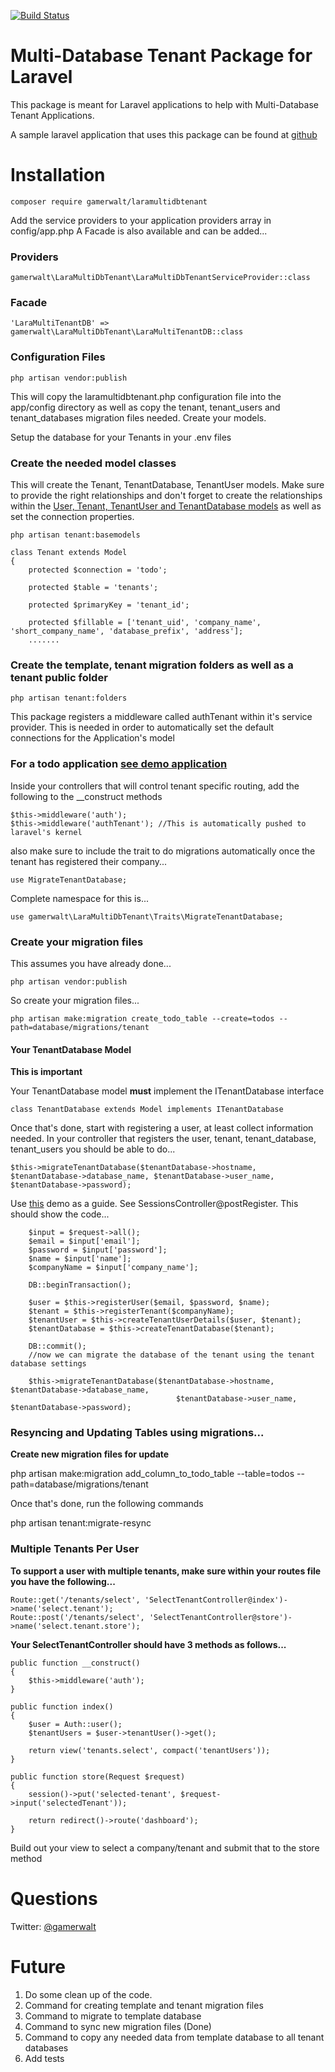 [![Build Status](https://travis-ci.org/gamerwalt/laramultidbtenant.svg?branch=develop)](https://travis-ci.org/gamerwalt/laramultidbtenant)
# Multi-Database Tenant Package for Laravel #
This package is meant for Laravel applications to help with Multi-Database Tenant Applications.

A sample laravel application that uses this package can be found at [github](https://github.com/gamerwalt/TodoMultitenantDemo)

# Installation #

```
composer require gamerwalt/laramultidbtenant
```
Add the service providers to your application providers array in config/app.php
A Facade is also available and can be added...

### Providers ###
```
gamerwalt\LaraMultiDbTenant\LaraMultiDbTenantServiceProvider::class
```

### Facade ###
```
'LaraMultiTenantDB' => gamerwalt\LaraMultiDbTenant\LaraMultiTenantDB::class
```

### Configuration Files ###
```
php artisan vendor:publish
```
This will copy the laramultidbtenant.php configuration file into the app/config directory as well as copy the tenant, tenant_users and tenant_databases migration files needed. Create your models.

Setup the database for your Tenants in your .env files

### Create the needed model classes ###

This will create the Tenant, TenantDatabase, TenantUser models. Make sure to provide the right relationships and don't forget to create the relationships within the [User, Tenant, TenantUser and TenantDatabase models](https://github.com/gamerwalt/TodoMultitenantDemo/tree/master/app) as well as set the connection properties.
```
php artisan tenant:basemodels
```
```
class Tenant extends Model
{
    protected $connection = 'todo';

    protected $table = 'tenants';

    protected $primaryKey = 'tenant_id';

    protected $fillable = ['tenant_uid', 'company_name', 'short_company_name', 'database_prefix', 'address'];
    .......
```

### Create the template, tenant migration folders as well as a tenant public folder ###
```
php artisan tenant:folders
```

This package registers a middleware called authTenant within it's service provider.
This is needed in order to automatically set the default connections for the Application's model

### For a todo application [see demo application](https://github.com/gamerwalt/TodoMultitenantDemo) ###
Inside your controllers that will control tenant specific routing, add the following to the __construct methods
```
$this->middleware('auth');
$this->middleware('authTenant'); //This is automatically pushed to laravel's kernel
```
also make sure to include the trait to do migrations automatically once the tenant has registered their company...
```
use MigrateTenantDatabase;
```
Complete namespace for this is...
```
use gamerwalt\LaraMultiDbTenant\Traits\MigrateTenantDatabase;
```
### Create your migration files ###
This assumes you have already done...
```
php artisan vendor:publish
```
So create your migration files...
```
php artisan make:migration create_todo_table --create=todos --path=database/migrations/tenant
```
#### Your TenantDatabase Model ###
**This is important**

Your TenantDatabase model **must** implement the ITenantDatabase interface
```
class TenantDatabase extends Model implements ITenantDatabase
```
Once that's done, start with registering a user, at least collect information needed. In your controller that registers the user, tenant, tenant_database, tenant_users you should be able to do...
```
$this->migrateTenantDatabase($tenantDatabase->hostname, $tenantDatabase->database_name, $tenantDatabase->user_name, $tenantDatabase->password);
```
Use [this](https://github.com/gamerwalt/TodoMultitenantDemo) demo as a guide.
See SessionsController@postRegister.
This should show the code...
```
    $input = $request->all();
    $email = $input['email'];
    $password = $input['password'];
    $name = $input['name'];
    $companyName = $input['company_name'];

    DB::beginTransaction();

    $user = $this->registerUser($email, $password, $name);
    $tenant = $this->registerTenant($companyName);
    $tenantUser = $this->createTenantUserDetails($user, $tenant);
    $tenantDatabase = $this->createTenantDatabase($tenant);

    DB::commit();
    //now we can migrate the database of the tenant using the tenant database settings

    $this->migrateTenantDatabase($tenantDatabase->hostname, $tenantDatabase->database_name,
                                     $tenantDatabase->user_name, $tenantDatabase->password);
```

### Resyncing and Updating Tables using migrations... ###
**Create new migration files for update**

php artisan make:migration add_column_to_todo_table --table=todos --path=database/migrations/tenant

Once that's done, run the following commands

php artisan tenant:migrate-resync

### Multiple Tenants Per User ###
**To support a user with multiple tenants, make sure within your routes file you have the following...**
```
Route::get('/tenants/select', 'SelectTenantController@index')->name('select.tenant');
Route::post('/tenants/select', 'SelectTenantController@store')->name('select.tenant.store');
```

**Your SelectTenantController should have 3 methods as follows...**
```
public function __construct()
{
    $this->middleware('auth');
}

public function index()
{
    $user = Auth::user();
    $tenantUsers = $user->tenantUser()->get();

    return view('tenants.select', compact('tenantUsers'));
}

public function store(Request $request)
{
    session()->put('selected-tenant', $request->input('selectedTenant'));

    return redirect()->route('dashboard');
}
```
Build out your view to select a company/tenant and submit that to the store method

# Questions #
Twitter: [@gamerwalt](https://twitter.com/gamerwalt)

# Future #
1. Do some clean up of the code.
1. Command for creating template and tenant migration files
1. Command to migrate to template database
1. Command to sync new migration files (Done)
1. Command to copy any needed data from template database to all tenant databases
1. Add tests
